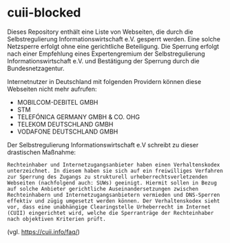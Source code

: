 # cuii-blocked
Dieses Repository enthält eine Liste von Webseiten, die durch die Selbstregulierung Informationswirtschaft e.V. gesperrt werden. Eine solche Netzsperre erfolgt ohne eine gerichtliche Beteiligung. Die Sperrung erfolgt nach einer Empfehlung eines Expertengremium der Selbstregulierung Informationswirtschaft e.V. und Bestätigung der Sperrung durch die Bundesnetzagentur.


Internetnutzer in Deutschland mit folgenden Providern können diese Webseiten nicht mehr aufrufen:
- MOBILCOM-DEBITEL GMBH
- STM
- TELEFÓNICA GERMANY GMBH & CO. OHG
- TELEKOM DEUTSCHLAND GMBH
- VODAFONE DEUTSCHLAND GMBH

Der Selbstregulierung Informationswirtschaft e.V schreibt zu dieser drastischen Maßnahme:


`Rechteinhaber und Internetzugangsanbieter haben einen Verhaltenskodex unterzeichnet. In diesem haben sie sich auf ein freiwilliges Verfahren zur Sperrung des Zugangs zu strukturell urheberrechtsverletzenden Webseiten (nachfolgend auch: SUWs) geeinigt. Hiermit sollen in Bezug auf solche Anbieter gerichtliche Auseinandersetzungen zwischen Rechteinhabern und Internetzugangsanbietern vermieden und DNS-Sperren effektiv und zügig umgesetzt werden können. Der Verhaltenskodex sieht vor, dass eine unabhängige Clearingstelle Urheberrecht im Internet (CUII) eingerichtet wird, welche die Sperranträge der Rechteinhaber nach objektiven Kriterien prüft.` 

(vgl. https://cuii.info/faq/)
